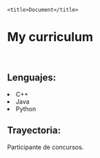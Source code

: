 
<!DOCTYPE html>
<html >
<head>
    
    <title>Document</title>
</head>
<body>
    <h1>My curriculum</h1>
    <br>
    <h2>Lenguajes:</h2>
    <op>
        <li>C++</li>
        <li>Java</li>
        <li>Python</li>
    </op>
    <h2>Trayectoria:</h2>
    <p>Participante de concursos.</p>
</body>
</html>

